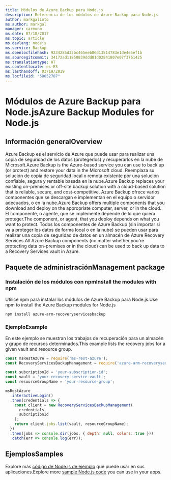 ```yaml
---
title: Módulos de Azure Backup para Node.js
description: Referencia de los módulos de Azure Backup para Node.js
author: markgalioto
ms.author: markgal
manager: carmonm
ms.date: 07/18/2017
ms.topic: article
ms.devlang: nodejs
ms.service: Backup
ms.openlocfilehash: 9234285d32bc465eeb86d13514783e1de4e5ef1b
ms.sourcegitcommit: 34172ad11850839ddd81d02841807e07f3761425
ms.translationtype: HT
ms.contentlocale: es-ES
ms.lasthandoff: 03/19/2019
ms.locfileid: "58052787"
---
```

# <a name="azure-backup-modules-for-nodejs"></a><span data-ttu-id="c2297-103">Módulos de Azure Backup para Node.js</span><span class="sxs-lookup"><span data-stu-id="c2297-103">Azure Backup Modules for Node.js</span></span>

## <a name="overview"></a><span data-ttu-id="c2297-104">Información general</span><span class="sxs-lookup"><span data-stu-id="c2297-104">Overview</span></span>

<span data-ttu-id="c2297-105">Azure Backup es el servicio de Azure que puede usar para realizar una copia de seguridad de los datos (protegerlos) y recuperarlos en la nube de Microsoft.</span><span class="sxs-lookup"><span data-stu-id="c2297-105">Azure Backup is the Azure-based service you can use to back up (or protect) and restore your data in the Microsoft cloud.</span></span> <span data-ttu-id="c2297-106">Reemplaza su solución de copia de seguridad local o remota existente por una solución confiable, segura y rentable basada en la nube.</span><span class="sxs-lookup"><span data-stu-id="c2297-106">Azure Backup replaces your existing on-premises or off-site backup solution with a cloud-based solution that is reliable, secure, and cost-competitive.</span></span> <span data-ttu-id="c2297-107">Azure Backup ofrece varios componentes que se descargan e implementan en el equipo o servidor adecuados, o en la nube.</span><span class="sxs-lookup"><span data-stu-id="c2297-107">Azure Backup offers multiple components that you download and deploy on the appropriate computer, server, or in the cloud.</span></span> <span data-ttu-id="c2297-108">El componente, o agente, que se implemente depende de lo que quiera proteger.</span><span class="sxs-lookup"><span data-stu-id="c2297-108">The component, or agent, that you deploy depends on what you want to protect.</span></span> <span data-ttu-id="c2297-109">Todos los componentes de Azure Backup (sin importar si va a proteger los datos de forma local o en la nube) se pueden usar para realizar una copia de seguridad de datos en un almacén de Azure Recovery Services.</span><span class="sxs-lookup"><span data-stu-id="c2297-109">All Azure Backup components (no matter whether you're protecting data on-premises or in the cloud) can be used to back up data to a Recovery Services vault in Azure.</span></span> 

## <a name="management-package"></a><span data-ttu-id="c2297-110">Paquete de administración</span><span class="sxs-lookup"><span data-stu-id="c2297-110">Management package</span></span>

### <a name="install-the-modules-with-npm"></a><span data-ttu-id="c2297-111">Instalación de los módulos con npm</span><span class="sxs-lookup"><span data-stu-id="c2297-111">Install the modules with npm</span></span>

<span data-ttu-id="c2297-112">Utilice npm para instalar los módulos de Azure Backup para Node.js.</span><span class="sxs-lookup"><span data-stu-id="c2297-112">Use npm to install the Azure Backup modules for Node.js</span></span>

```bash
npm install azure-arm-recoveryservicesbackup
```

### <a name="example"></a><span data-ttu-id="c2297-113">Ejemplo</span><span class="sxs-lookup"><span data-stu-id="c2297-113">Example</span></span>

<span data-ttu-id="c2297-114">En este ejemplo se muestran los trabajos de recuperación para un almacén y grupo de recursos determinados.</span><span class="sxs-lookup"><span data-stu-id="c2297-114">This example lists the recovery jobs for a given vault and resource group.</span></span>

```javascript
const msRestAzure = require('ms-rest-azure');
const RecoveryServicesBackupManagement = require('azure-arm-recoveryservicesbackup');

const subcriptionId = 'your-subscription-id';
const vault = 'your-recovery-service-vault';
const resourceGroupName = 'your-resource-group';

msRestAzure
  .interactiveLogin()
  .then(credentials => {
    const client = new RecoveryServicesBackupManagement(
      credentials,
      subcriptionId
    );
    return client.jobs.list(vault, resourceGroupName);
  })
  .then(jobs => console.dir(jobs, { depth: null, colors: true }))
  .catch(err => console.log(err));
```

## <a name="samples"></a><span data-ttu-id="c2297-115">Ejemplos</span><span class="sxs-lookup"><span data-stu-id="c2297-115">Samples</span></span>

<span data-ttu-id="c2297-116">Explore más [código de Node.js de ejemplo](https://azure.microsoft.com/resources/samples/?platform=nodejs) que puede usar en sus aplicaciones.</span><span class="sxs-lookup"><span data-stu-id="c2297-116">Explore more [sample Node.js code](https://azure.microsoft.com/resources/samples/?platform=nodejs) you can use in your apps.</span></span>
